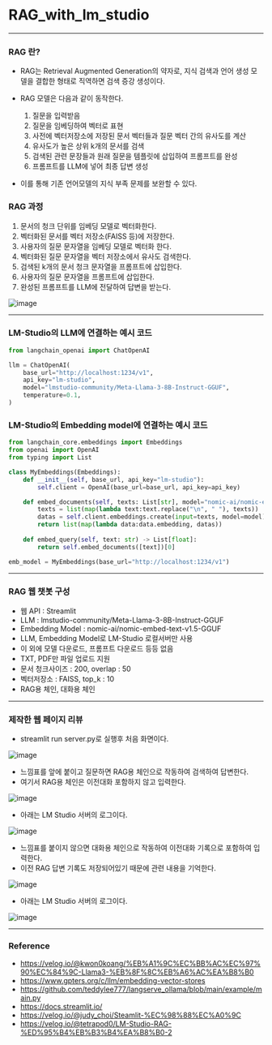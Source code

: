 # RAG_with_lm_studio

---

### RAG 란?

- RAG는 Retrieval Augmented Generation의 약자로, 지식 검색과 언어 생성 모델을 결합한 형태로 직역하면 검색 증강 생성이다.

- RAG 모델은 다음과 같이 동작한다.
  1. 질문을 입력받음
  2. 질문을 임베딩하여 벡터로 표현
  3. 사전에 벡터저장소에 저장된 문서 벡터들과 질문 벡터 간의 유사도를 계산
  4. 유사도가 높은 상위 k개의 문서를 검색
  5. 검색된 관련 문장들과 원래 질문을 템플릿에 삽입하여 프롬프트를 완성
  5. 프롬프트를 LLM에 넣어 최종 답변 생성

- 이를 통해 기존 언어모델의 지식 부족 문제를 보완할 수 있다.

### RAG 과정

1. 문서의 청크 단위를 임베딩 모델로 벡터화한다.
2. 벡터화된 문서를 벡터 저장소(FAISS 등)에 저장한다.
3. 사용자의 질문 문자열을 임베딩 모델로 벡터화 한다.
4. 벡터화된 질문 문자열을 벡터 저장소에서 유사도 검색한다.
5. 검색된 k개의 문서 청크 문자열을 프롬프트에 삽입한다.
6. 사용자의 질문 문자열을 프롬프트에 삽입한다.
7. 완성된 프롬프트를 LLM에 전달하여 답변을 받는다.

![image](https://github.com/tetrapod0/RAG_with_lm_studio/assets/48349693/3ed53b55-e4e8-4316-b827-a95e3978afd7)

---

### LM-Studio의 LLM에 연결하는 예시 코드

```python
from langchain_openai import ChatOpenAI

llm = ChatOpenAI(
    base_url="http://localhost:1234/v1",
    api_key="lm-studio",
    model="lmstudio-community/Meta-Llama-3-8B-Instruct-GGUF",
    temperature=0.1,
)
```

### LM-Studio의 Embedding model에 연결하는 예시 코드

```python
from langchain_core.embeddings import Embeddings
from openai import OpenAI
from typing import List

class MyEmbeddings(Embeddings):
    def __init__(self, base_url, api_key="lm-studio"):
        self.client = OpenAI(base_url=base_url, api_key=api_key)

    def embed_documents(self, texts: List[str], model="nomic-ai/nomic-embed-text-v1.5-GGUF") -> List[List[float]]:
        texts = list(map(lambda text:text.replace("\n", " "), texts))
        datas = self.client.embeddings.create(input=texts, model=model).data
        return list(map(lambda data:data.embedding, datas))
        
    def embed_query(self, text: str) -> List[float]:
        return self.embed_documents([text])[0]

emb_model = MyEmbeddings(base_url="http://localhost:1234/v1")
```

---

### RAG 웹 챗봇 구성

- 웹 API : Streamlit
- LLM : lmstudio-community/Meta-Llama-3-8B-Instruct-GGUF
- Embedding Model : nomic-ai/nomic-embed-text-v1.5-GGUF
- LLM, Embedding Model로 LM-Studio 로컬서버만 사용
- 이 외에 모델 다운로드, 프롬프트 다운로드 등등 없음
- TXT, PDF만 파일 업로드 지원
- 문서 청크사이즈 : 200, overlap : 50
- 벡터저장소 : FAISS, top_k : 10
- RAG용 체인, 대화용 체인

---

### 제작한 웹 페이지 리뷰

- streamlit run server.py로 실행후 처음 화면이다.

![image](https://github.com/tetrapod0/RAG_with_lm_studio/assets/48349693/bd7602db-b793-4573-ad51-f9a971424581)

- 느낌표를 앞에 붙이고 질문하면 RAG용 체인으로 작동하여 검색하여 답변한다.
- 여기서 RAG용 체인은 이전대화 포함하지 않고 입력한다.

![image](https://github.com/tetrapod0/RAG_with_lm_studio/assets/48349693/b9061c25-5de4-4f4b-bf42-5ed358a7c737)

- 아래는 LM Studio 서버의 로그이다.

![image](https://github.com/tetrapod0/RAG_with_lm_studio/assets/48349693/e9af6ada-87f1-48a8-b411-fdfa61ce8d17)

- 느낌표를 붙이지 않으면 대화용 체인으로 작동하여 이전대화 기록으로 포함하여 입력한다.
- 이전 RAG 답변 기록도 저장되어있기 때문에 관련 내용을 기억한다.

![image](https://github.com/tetrapod0/RAG_with_lm_studio/assets/48349693/daf821bb-de0d-4a5d-aeda-0aa7af757475)

- 아래는 LM Studio 서버의 로그이다.

![image](https://github.com/tetrapod0/RAG_with_lm_studio/assets/48349693/ad77dfcc-0e11-4bda-b2f2-18abaeb272af)

---

### Reference

- https://velog.io/@kwon0koang/%EB%A1%9C%EC%BB%AC%EC%97%90%EC%84%9C-Llama3-%EB%8F%8C%EB%A6%AC%EA%B8%B0
- https://www.gpters.org/c/llm/embedding-vector-stores
- https://github.com/teddylee777/langserve_ollama/blob/main/example/main.py
- https://docs.streamlit.io/
- https://velog.io/@judy_choi/Steamlit-%EC%98%88%EC%A0%9C
- https://velog.io/@tetrapod0/LM-Studio-RAG-%ED%95%B4%EB%B3%B4%EA%B8%B0-2





